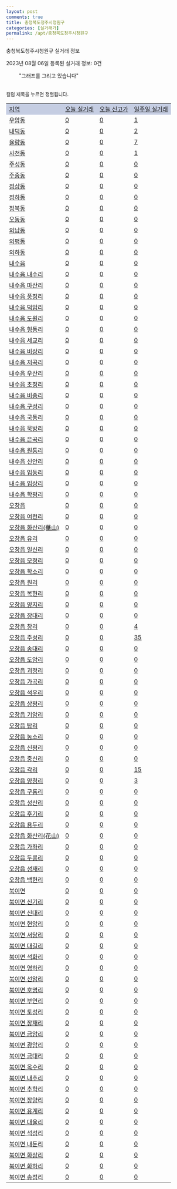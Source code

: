 ```yaml
---
layout: post
comments: true
title: 충청북도청주시청원구
categories: [실거래가]
permalink: /apt/충청북도청주시청원구
---
```


충청북도청주시청원구 실거래 정보

2023년 08월 06일 등록된 실거래 정보: 0건

<!--<script async src="https://pagead2.googlesyndication.com/pagead/js/adsbygoogle.js?client=ca-pub-3485438051770037"
 crossorigin="anonymous"></script>-->

<script type="text/javascript">
  google.charts.load('current', {'packages':['corechart']});
  google.charts.setOnLoadCallback(drawChart);

  function drawChart() {
    var data = google.visualization.arrayToDataTable([['거래일', '매매', '전월세', '전매'], ['21-01', 16, 4, 0], ['21-02', 0, 1, 0], ['21-03', 0, 2, 0], ['21-04', 0, 1, 0], ['21-05', 6, 0, 0], ['21-06', 6, 14, 0], ['21-07', 35, 56, 0], ['21-08', 199, 259, 13], ['21-09', 332, 305, 12], ['21-10', 373, 350, 22], ['21-11', 216, 251, 14], ['21-12', 144, 334, 8], ['22-01', 164, 313, 18], ['22-02', 165, 341, 9], ['22-03', 202, 353, 16], ['22-04', 198, 364, 10], ['22-05', 243, 321, 10], ['22-06', 158, 337, 4], ['22-07', 124, 341, 2], ['22-08', 114, 386, 3], ['22-09', 135, 352, 3], ['22-10', 110, 371, 0], ['22-11', 103, 347, 1], ['22-12', 107, 372, 0], ['23-01', 117, 340, 0], ['23-02', 225, 388, 5], ['23-03', 254, 366, 4], ['23-04', 192, 373, 2], ['23-05', 199, 306, 1], ['23-06', 203, 323, 3], ['23-07', 169, 246, 1], ['23-08', 5, 27, 0]]);

    var options = {
      title: '최근 1년간 유형별 거래량 추이',
      legend: { position: 'bottom' }
    };

    setTimeout(function() {
        var chart = new google.visualization.LineChart(document.getElementById('columnchart_material'));
        chart.draw(data, (options));
        document.getElementById('loading').style.display = 'none';
        var dayLabel = (new Date()).getDay();
        if (dayLabel < 2) {
            sorttable.innerSortFunction.apply(document.getElementById('week'), []);
            sorttable.innerSortFunction.apply(document.getElementById('week'), []);        
        }
        else {
            sorttable.innerSortFunction.apply(document.getElementById('today'), []);
            sorttable.innerSortFunction.apply(document.getElementById('today'), []);
        }
    }, 200);

  }
</script>

<div id="loading" style="z-index:20; display: block; margin-left: 35px">"그래프를 그리고 있습니다"</div>
<div id="columnchart_material" style="width: 95%; margin-left: -35px; display: block"></div>
<!--<div style="width: 95%; margin-left: -35px; display: block">
      <script async src="https://pagead2.googlesyndication.com/pagead/js/adsbygoogle.js?client=ca-pub-3485438051770037"
          crossorigin="anonymous"></script>
      <ins class="adsbygoogle"
          style="display:block"
          data-ad-format="fluid"
          data-ad-layout-key="-fb+5w+4e-db+86"
          data-ad-client="ca-pub-3485438051770037"
          data-ad-slot="1827090281"></ins>
      <script>
          (adsbygoogle = window.adsbygoogle || []).push({});
      </script>
</div>-->
<br>

<font size='small' style='font-size: small;'>컬럼 제목을 누르면 정렬됩니다.</font>
<table class="sortable">
  <tr style='background-color: rgba(114, 132, 186,0.4);'>
    <td id="region"><a href="#">지역</a></td>
    <td id="today"><a href="#">오늘 실거래</a></td>
    <td id="today_new"><a href="#">오늘 신고가</a></td>
    <td id="week"><a href="#">일주일 실거래</a></td>
  </tr>

  
  <tr class="item">
    <td><a href="충청북도청주시청원구우암동">우암동</a></td>
    <td><a href="충청북도청주시청원구우암동">0</a></td>
    <td><a href="충청북도청주시청원구우암동">0</a></td>
    <td><a href="충청북도청주시청원구우암동">1</a></td>
  </tr>
    

  <tr class="item">
    <td><a href="충청북도청주시청원구내덕동">내덕동</a></td>
    <td><a href="충청북도청주시청원구내덕동">0</a></td>
    <td><a href="충청북도청주시청원구내덕동">0</a></td>
    <td><a href="충청북도청주시청원구내덕동">2</a></td>
  </tr>
    

  <tr class="item">
    <td><a href="충청북도청주시청원구율량동">율량동</a></td>
    <td><a href="충청북도청주시청원구율량동">0</a></td>
    <td><a href="충청북도청주시청원구율량동">0</a></td>
    <td><a href="충청북도청주시청원구율량동">7</a></td>
  </tr>
    

  <tr class="item">
    <td><a href="충청북도청주시청원구사천동">사천동</a></td>
    <td><a href="충청북도청주시청원구사천동">0</a></td>
    <td><a href="충청북도청주시청원구사천동">0</a></td>
    <td><a href="충청북도청주시청원구사천동">1</a></td>
  </tr>
    

  <tr class="item">
    <td><a href="충청북도청주시청원구주성동">주성동</a></td>
    <td><a href="충청북도청주시청원구주성동">0</a></td>
    <td><a href="충청북도청주시청원구주성동">0</a></td>
    <td><a href="충청북도청주시청원구주성동">0</a></td>
  </tr>
    

  <tr class="item">
    <td><a href="충청북도청주시청원구주중동">주중동</a></td>
    <td><a href="충청북도청주시청원구주중동">0</a></td>
    <td><a href="충청북도청주시청원구주중동">0</a></td>
    <td><a href="충청북도청주시청원구주중동">0</a></td>
  </tr>
    

  <tr class="item">
    <td><a href="충청북도청주시청원구정상동">정상동</a></td>
    <td><a href="충청북도청주시청원구정상동">0</a></td>
    <td><a href="충청북도청주시청원구정상동">0</a></td>
    <td><a href="충청북도청주시청원구정상동">0</a></td>
  </tr>
    

  <tr class="item">
    <td><a href="충청북도청주시청원구정하동">정하동</a></td>
    <td><a href="충청북도청주시청원구정하동">0</a></td>
    <td><a href="충청북도청주시청원구정하동">0</a></td>
    <td><a href="충청북도청주시청원구정하동">0</a></td>
  </tr>
    

  <tr class="item">
    <td><a href="충청북도청주시청원구정북동">정북동</a></td>
    <td><a href="충청북도청주시청원구정북동">0</a></td>
    <td><a href="충청북도청주시청원구정북동">0</a></td>
    <td><a href="충청북도청주시청원구정북동">0</a></td>
  </tr>
    

  <tr class="item">
    <td><a href="충청북도청주시청원구오동동">오동동</a></td>
    <td><a href="충청북도청주시청원구오동동">0</a></td>
    <td><a href="충청북도청주시청원구오동동">0</a></td>
    <td><a href="충청북도청주시청원구오동동">0</a></td>
  </tr>
    

  <tr class="item">
    <td><a href="충청북도청주시청원구외남동">외남동</a></td>
    <td><a href="충청북도청주시청원구외남동">0</a></td>
    <td><a href="충청북도청주시청원구외남동">0</a></td>
    <td><a href="충청북도청주시청원구외남동">0</a></td>
  </tr>
    

  <tr class="item">
    <td><a href="충청북도청주시청원구외평동">외평동</a></td>
    <td><a href="충청북도청주시청원구외평동">0</a></td>
    <td><a href="충청북도청주시청원구외평동">0</a></td>
    <td><a href="충청북도청주시청원구외평동">0</a></td>
  </tr>
    

  <tr class="item">
    <td><a href="충청북도청주시청원구외하동">외하동</a></td>
    <td><a href="충청북도청주시청원구외하동">0</a></td>
    <td><a href="충청북도청주시청원구외하동">0</a></td>
    <td><a href="충청북도청주시청원구외하동">0</a></td>
  </tr>
    

  <tr class="item">
    <td><a href="충청북도청주시청원구내수읍">내수읍</a></td>
    <td><a href="충청북도청주시청원구내수읍">0</a></td>
    <td><a href="충청북도청주시청원구내수읍">0</a></td>
    <td><a href="충청북도청주시청원구내수읍">0</a></td>
  </tr>
    

  <tr class="item">
    <td><a href="충청북도청주시청원구내수읍내수리">내수읍 내수리</a></td>
    <td><a href="충청북도청주시청원구내수읍내수리">0</a></td>
    <td><a href="충청북도청주시청원구내수읍내수리">0</a></td>
    <td><a href="충청북도청주시청원구내수읍내수리">0</a></td>
  </tr>
    

  <tr class="item">
    <td><a href="충청북도청주시청원구내수읍마산리">내수읍 마산리</a></td>
    <td><a href="충청북도청주시청원구내수읍마산리">0</a></td>
    <td><a href="충청북도청주시청원구내수읍마산리">0</a></td>
    <td><a href="충청북도청주시청원구내수읍마산리">0</a></td>
  </tr>
    

  <tr class="item">
    <td><a href="충청북도청주시청원구내수읍풍정리">내수읍 풍정리</a></td>
    <td><a href="충청북도청주시청원구내수읍풍정리">0</a></td>
    <td><a href="충청북도청주시청원구내수읍풍정리">0</a></td>
    <td><a href="충청북도청주시청원구내수읍풍정리">0</a></td>
  </tr>
    

  <tr class="item">
    <td><a href="충청북도청주시청원구내수읍덕암리">내수읍 덕암리</a></td>
    <td><a href="충청북도청주시청원구내수읍덕암리">0</a></td>
    <td><a href="충청북도청주시청원구내수읍덕암리">0</a></td>
    <td><a href="충청북도청주시청원구내수읍덕암리">0</a></td>
  </tr>
    

  <tr class="item">
    <td><a href="충청북도청주시청원구내수읍도원리">내수읍 도원리</a></td>
    <td><a href="충청북도청주시청원구내수읍도원리">0</a></td>
    <td><a href="충청북도청주시청원구내수읍도원리">0</a></td>
    <td><a href="충청북도청주시청원구내수읍도원리">0</a></td>
  </tr>
    

  <tr class="item">
    <td><a href="충청북도청주시청원구내수읍형동리">내수읍 형동리</a></td>
    <td><a href="충청북도청주시청원구내수읍형동리">0</a></td>
    <td><a href="충청북도청주시청원구내수읍형동리">0</a></td>
    <td><a href="충청북도청주시청원구내수읍형동리">0</a></td>
  </tr>
    

  <tr class="item">
    <td><a href="충청북도청주시청원구내수읍세교리">내수읍 세교리</a></td>
    <td><a href="충청북도청주시청원구내수읍세교리">0</a></td>
    <td><a href="충청북도청주시청원구내수읍세교리">0</a></td>
    <td><a href="충청북도청주시청원구내수읍세교리">0</a></td>
  </tr>
    

  <tr class="item">
    <td><a href="충청북도청주시청원구내수읍비상리">내수읍 비상리</a></td>
    <td><a href="충청북도청주시청원구내수읍비상리">0</a></td>
    <td><a href="충청북도청주시청원구내수읍비상리">0</a></td>
    <td><a href="충청북도청주시청원구내수읍비상리">0</a></td>
  </tr>
    

  <tr class="item">
    <td><a href="충청북도청주시청원구내수읍저곡리">내수읍 저곡리</a></td>
    <td><a href="충청북도청주시청원구내수읍저곡리">0</a></td>
    <td><a href="충청북도청주시청원구내수읍저곡리">0</a></td>
    <td><a href="충청북도청주시청원구내수읍저곡리">0</a></td>
  </tr>
    

  <tr class="item">
    <td><a href="충청북도청주시청원구내수읍우산리">내수읍 우산리</a></td>
    <td><a href="충청북도청주시청원구내수읍우산리">0</a></td>
    <td><a href="충청북도청주시청원구내수읍우산리">0</a></td>
    <td><a href="충청북도청주시청원구내수읍우산리">0</a></td>
  </tr>
    

  <tr class="item">
    <td><a href="충청북도청주시청원구내수읍초정리">내수읍 초정리</a></td>
    <td><a href="충청북도청주시청원구내수읍초정리">0</a></td>
    <td><a href="충청북도청주시청원구내수읍초정리">0</a></td>
    <td><a href="충청북도청주시청원구내수읍초정리">0</a></td>
  </tr>
    

  <tr class="item">
    <td><a href="충청북도청주시청원구내수읍비중리">내수읍 비중리</a></td>
    <td><a href="충청북도청주시청원구내수읍비중리">0</a></td>
    <td><a href="충청북도청주시청원구내수읍비중리">0</a></td>
    <td><a href="충청북도청주시청원구내수읍비중리">0</a></td>
  </tr>
    

  <tr class="item">
    <td><a href="충청북도청주시청원구내수읍구성리">내수읍 구성리</a></td>
    <td><a href="충청북도청주시청원구내수읍구성리">0</a></td>
    <td><a href="충청북도청주시청원구내수읍구성리">0</a></td>
    <td><a href="충청북도청주시청원구내수읍구성리">0</a></td>
  </tr>
    

  <tr class="item">
    <td><a href="충청북도청주시청원구내수읍국동리">내수읍 국동리</a></td>
    <td><a href="충청북도청주시청원구내수읍국동리">0</a></td>
    <td><a href="충청북도청주시청원구내수읍국동리">0</a></td>
    <td><a href="충청북도청주시청원구내수읍국동리">0</a></td>
  </tr>
    

  <tr class="item">
    <td><a href="충청북도청주시청원구내수읍묵방리">내수읍 묵방리</a></td>
    <td><a href="충청북도청주시청원구내수읍묵방리">0</a></td>
    <td><a href="충청북도청주시청원구내수읍묵방리">0</a></td>
    <td><a href="충청북도청주시청원구내수읍묵방리">0</a></td>
  </tr>
    

  <tr class="item">
    <td><a href="충청북도청주시청원구내수읍은곡리">내수읍 은곡리</a></td>
    <td><a href="충청북도청주시청원구내수읍은곡리">0</a></td>
    <td><a href="충청북도청주시청원구내수읍은곡리">0</a></td>
    <td><a href="충청북도청주시청원구내수읍은곡리">0</a></td>
  </tr>
    

  <tr class="item">
    <td><a href="충청북도청주시청원구내수읍원통리">내수읍 원통리</a></td>
    <td><a href="충청북도청주시청원구내수읍원통리">0</a></td>
    <td><a href="충청북도청주시청원구내수읍원통리">0</a></td>
    <td><a href="충청북도청주시청원구내수읍원통리">0</a></td>
  </tr>
    

  <tr class="item">
    <td><a href="충청북도청주시청원구내수읍신안리">내수읍 신안리</a></td>
    <td><a href="충청북도청주시청원구내수읍신안리">0</a></td>
    <td><a href="충청북도청주시청원구내수읍신안리">0</a></td>
    <td><a href="충청북도청주시청원구내수읍신안리">0</a></td>
  </tr>
    

  <tr class="item">
    <td><a href="충청북도청주시청원구내수읍입동리">내수읍 입동리</a></td>
    <td><a href="충청북도청주시청원구내수읍입동리">0</a></td>
    <td><a href="충청북도청주시청원구내수읍입동리">0</a></td>
    <td><a href="충청북도청주시청원구내수읍입동리">0</a></td>
  </tr>
    

  <tr class="item">
    <td><a href="충청북도청주시청원구내수읍입상리">내수읍 입상리</a></td>
    <td><a href="충청북도청주시청원구내수읍입상리">0</a></td>
    <td><a href="충청북도청주시청원구내수읍입상리">0</a></td>
    <td><a href="충청북도청주시청원구내수읍입상리">0</a></td>
  </tr>
    

  <tr class="item">
    <td><a href="충청북도청주시청원구내수읍학평리">내수읍 학평리</a></td>
    <td><a href="충청북도청주시청원구내수읍학평리">0</a></td>
    <td><a href="충청북도청주시청원구내수읍학평리">0</a></td>
    <td><a href="충청북도청주시청원구내수읍학평리">0</a></td>
  </tr>
    

  <tr class="item">
    <td><a href="충청북도청주시청원구오창읍">오창읍</a></td>
    <td><a href="충청북도청주시청원구오창읍">0</a></td>
    <td><a href="충청북도청주시청원구오창읍">0</a></td>
    <td><a href="충청북도청주시청원구오창읍">0</a></td>
  </tr>
    

  <tr class="item">
    <td><a href="충청북도청주시청원구오창읍여천리">오창읍 여천리</a></td>
    <td><a href="충청북도청주시청원구오창읍여천리">0</a></td>
    <td><a href="충청북도청주시청원구오창읍여천리">0</a></td>
    <td><a href="충청북도청주시청원구오창읍여천리">0</a></td>
  </tr>
    

  <tr class="item">
    <td><a href="충청북도청주시청원구오창읍화산리(華山)">오창읍 화산리(華山)</a></td>
    <td><a href="충청북도청주시청원구오창읍화산리(華山)">0</a></td>
    <td><a href="충청북도청주시청원구오창읍화산리(華山)">0</a></td>
    <td><a href="충청북도청주시청원구오창읍화산리(華山)">0</a></td>
  </tr>
    

  <tr class="item">
    <td><a href="충청북도청주시청원구오창읍유리">오창읍 유리</a></td>
    <td><a href="충청북도청주시청원구오창읍유리">0</a></td>
    <td><a href="충청북도청주시청원구오창읍유리">0</a></td>
    <td><a href="충청북도청주시청원구오창읍유리">0</a></td>
  </tr>
    

  <tr class="item">
    <td><a href="충청북도청주시청원구오창읍일신리">오창읍 일신리</a></td>
    <td><a href="충청북도청주시청원구오창읍일신리">0</a></td>
    <td><a href="충청북도청주시청원구오창읍일신리">0</a></td>
    <td><a href="충청북도청주시청원구오창읍일신리">0</a></td>
  </tr>
    

  <tr class="item">
    <td><a href="충청북도청주시청원구오창읍모정리">오창읍 모정리</a></td>
    <td><a href="충청북도청주시청원구오창읍모정리">0</a></td>
    <td><a href="충청북도청주시청원구오창읍모정리">0</a></td>
    <td><a href="충청북도청주시청원구오창읍모정리">0</a></td>
  </tr>
    

  <tr class="item">
    <td><a href="충청북도청주시청원구오창읍학소리">오창읍 학소리</a></td>
    <td><a href="충청북도청주시청원구오창읍학소리">0</a></td>
    <td><a href="충청북도청주시청원구오창읍학소리">0</a></td>
    <td><a href="충청북도청주시청원구오창읍학소리">0</a></td>
  </tr>
    

  <tr class="item">
    <td><a href="충청북도청주시청원구오창읍원리">오창읍 원리</a></td>
    <td><a href="충청북도청주시청원구오창읍원리">0</a></td>
    <td><a href="충청북도청주시청원구오창읍원리">0</a></td>
    <td><a href="충청북도청주시청원구오창읍원리">0</a></td>
  </tr>
    

  <tr class="item">
    <td><a href="충청북도청주시청원구오창읍복현리">오창읍 복현리</a></td>
    <td><a href="충청북도청주시청원구오창읍복현리">0</a></td>
    <td><a href="충청북도청주시청원구오창읍복현리">0</a></td>
    <td><a href="충청북도청주시청원구오창읍복현리">0</a></td>
  </tr>
    

  <tr class="item">
    <td><a href="충청북도청주시청원구오창읍양지리">오창읍 양지리</a></td>
    <td><a href="충청북도청주시청원구오창읍양지리">0</a></td>
    <td><a href="충청북도청주시청원구오창읍양지리">0</a></td>
    <td><a href="충청북도청주시청원구오창읍양지리">0</a></td>
  </tr>
    

  <tr class="item">
    <td><a href="충청북도청주시청원구오창읍장대리">오창읍 장대리</a></td>
    <td><a href="충청북도청주시청원구오창읍장대리">0</a></td>
    <td><a href="충청북도청주시청원구오창읍장대리">0</a></td>
    <td><a href="충청북도청주시청원구오창읍장대리">0</a></td>
  </tr>
    

  <tr class="item">
    <td><a href="충청북도청주시청원구오창읍창리">오창읍 창리</a></td>
    <td><a href="충청북도청주시청원구오창읍창리">0</a></td>
    <td><a href="충청북도청주시청원구오창읍창리">0</a></td>
    <td><a href="충청북도청주시청원구오창읍창리">4</a></td>
  </tr>
    

  <tr class="item">
    <td><a href="충청북도청주시청원구오창읍주성리">오창읍 주성리</a></td>
    <td><a href="충청북도청주시청원구오창읍주성리">0</a></td>
    <td><a href="충청북도청주시청원구오창읍주성리">0</a></td>
    <td><a href="충청북도청주시청원구오창읍주성리">35</a></td>
  </tr>
    

  <tr class="item">
    <td><a href="충청북도청주시청원구오창읍송대리">오창읍 송대리</a></td>
    <td><a href="충청북도청주시청원구오창읍송대리">0</a></td>
    <td><a href="충청북도청주시청원구오창읍송대리">0</a></td>
    <td><a href="충청북도청주시청원구오창읍송대리">0</a></td>
  </tr>
    

  <tr class="item">
    <td><a href="충청북도청주시청원구오창읍도암리">오창읍 도암리</a></td>
    <td><a href="충청북도청주시청원구오창읍도암리">0</a></td>
    <td><a href="충청북도청주시청원구오창읍도암리">0</a></td>
    <td><a href="충청북도청주시청원구오창읍도암리">0</a></td>
  </tr>
    

  <tr class="item">
    <td><a href="충청북도청주시청원구오창읍괴정리">오창읍 괴정리</a></td>
    <td><a href="충청북도청주시청원구오창읍괴정리">0</a></td>
    <td><a href="충청북도청주시청원구오창읍괴정리">0</a></td>
    <td><a href="충청북도청주시청원구오창읍괴정리">0</a></td>
  </tr>
    

  <tr class="item">
    <td><a href="충청북도청주시청원구오창읍가곡리">오창읍 가곡리</a></td>
    <td><a href="충청북도청주시청원구오창읍가곡리">0</a></td>
    <td><a href="충청북도청주시청원구오창읍가곡리">0</a></td>
    <td><a href="충청북도청주시청원구오창읍가곡리">0</a></td>
  </tr>
    

  <tr class="item">
    <td><a href="충청북도청주시청원구오창읍석우리">오창읍 석우리</a></td>
    <td><a href="충청북도청주시청원구오창읍석우리">0</a></td>
    <td><a href="충청북도청주시청원구오창읍석우리">0</a></td>
    <td><a href="충청북도청주시청원구오창읍석우리">0</a></td>
  </tr>
    

  <tr class="item">
    <td><a href="충청북도청주시청원구오창읍상평리">오창읍 상평리</a></td>
    <td><a href="충청북도청주시청원구오창읍상평리">0</a></td>
    <td><a href="충청북도청주시청원구오창읍상평리">0</a></td>
    <td><a href="충청북도청주시청원구오창읍상평리">0</a></td>
  </tr>
    

  <tr class="item">
    <td><a href="충청북도청주시청원구오창읍기암리">오창읍 기암리</a></td>
    <td><a href="충청북도청주시청원구오창읍기암리">0</a></td>
    <td><a href="충청북도청주시청원구오창읍기암리">0</a></td>
    <td><a href="충청북도청주시청원구오창읍기암리">0</a></td>
  </tr>
    

  <tr class="item">
    <td><a href="충청북도청주시청원구오창읍탑리">오창읍 탑리</a></td>
    <td><a href="충청북도청주시청원구오창읍탑리">0</a></td>
    <td><a href="충청북도청주시청원구오창읍탑리">0</a></td>
    <td><a href="충청북도청주시청원구오창읍탑리">0</a></td>
  </tr>
    

  <tr class="item">
    <td><a href="충청북도청주시청원구오창읍농소리">오창읍 농소리</a></td>
    <td><a href="충청북도청주시청원구오창읍농소리">0</a></td>
    <td><a href="충청북도청주시청원구오창읍농소리">0</a></td>
    <td><a href="충청북도청주시청원구오창읍농소리">0</a></td>
  </tr>
    

  <tr class="item">
    <td><a href="충청북도청주시청원구오창읍신평리">오창읍 신평리</a></td>
    <td><a href="충청북도청주시청원구오창읍신평리">0</a></td>
    <td><a href="충청북도청주시청원구오창읍신평리">0</a></td>
    <td><a href="충청북도청주시청원구오창읍신평리">0</a></td>
  </tr>
    

  <tr class="item">
    <td><a href="충청북도청주시청원구오창읍중신리">오창읍 중신리</a></td>
    <td><a href="충청북도청주시청원구오창읍중신리">0</a></td>
    <td><a href="충청북도청주시청원구오창읍중신리">0</a></td>
    <td><a href="충청북도청주시청원구오창읍중신리">0</a></td>
  </tr>
    

  <tr class="item">
    <td><a href="충청북도청주시청원구오창읍각리">오창읍 각리</a></td>
    <td><a href="충청북도청주시청원구오창읍각리">0</a></td>
    <td><a href="충청북도청주시청원구오창읍각리">0</a></td>
    <td><a href="충청북도청주시청원구오창읍각리">15</a></td>
  </tr>
    

  <tr class="item">
    <td><a href="충청북도청주시청원구오창읍양청리">오창읍 양청리</a></td>
    <td><a href="충청북도청주시청원구오창읍양청리">0</a></td>
    <td><a href="충청북도청주시청원구오창읍양청리">0</a></td>
    <td><a href="충청북도청주시청원구오창읍양청리">3</a></td>
  </tr>
    

  <tr class="item">
    <td><a href="충청북도청주시청원구오창읍구룡리">오창읍 구룡리</a></td>
    <td><a href="충청북도청주시청원구오창읍구룡리">0</a></td>
    <td><a href="충청북도청주시청원구오창읍구룡리">0</a></td>
    <td><a href="충청북도청주시청원구오창읍구룡리">0</a></td>
  </tr>
    

  <tr class="item">
    <td><a href="충청북도청주시청원구오창읍성산리">오창읍 성산리</a></td>
    <td><a href="충청북도청주시청원구오창읍성산리">0</a></td>
    <td><a href="충청북도청주시청원구오창읍성산리">0</a></td>
    <td><a href="충청북도청주시청원구오창읍성산리">0</a></td>
  </tr>
    

  <tr class="item">
    <td><a href="충청북도청주시청원구오창읍후기리">오창읍 후기리</a></td>
    <td><a href="충청북도청주시청원구오창읍후기리">0</a></td>
    <td><a href="충청북도청주시청원구오창읍후기리">0</a></td>
    <td><a href="충청북도청주시청원구오창읍후기리">0</a></td>
  </tr>
    

  <tr class="item">
    <td><a href="충청북도청주시청원구오창읍용두리">오창읍 용두리</a></td>
    <td><a href="충청북도청주시청원구오창읍용두리">0</a></td>
    <td><a href="충청북도청주시청원구오창읍용두리">0</a></td>
    <td><a href="충청북도청주시청원구오창읍용두리">0</a></td>
  </tr>
    

  <tr class="item">
    <td><a href="충청북도청주시청원구오창읍화산리(花山)">오창읍 화산리(花山)</a></td>
    <td><a href="충청북도청주시청원구오창읍화산리(花山)">0</a></td>
    <td><a href="충청북도청주시청원구오창읍화산리(花山)">0</a></td>
    <td><a href="충청북도청주시청원구오창읍화산리(花山)">0</a></td>
  </tr>
    

  <tr class="item">
    <td><a href="충청북도청주시청원구오창읍가좌리">오창읍 가좌리</a></td>
    <td><a href="충청북도청주시청원구오창읍가좌리">0</a></td>
    <td><a href="충청북도청주시청원구오창읍가좌리">0</a></td>
    <td><a href="충청북도청주시청원구오창읍가좌리">0</a></td>
  </tr>
    

  <tr class="item">
    <td><a href="충청북도청주시청원구오창읍두릉리">오창읍 두릉리</a></td>
    <td><a href="충청북도청주시청원구오창읍두릉리">0</a></td>
    <td><a href="충청북도청주시청원구오창읍두릉리">0</a></td>
    <td><a href="충청북도청주시청원구오창읍두릉리">0</a></td>
  </tr>
    

  <tr class="item">
    <td><a href="충청북도청주시청원구오창읍성재리">오창읍 성재리</a></td>
    <td><a href="충청북도청주시청원구오창읍성재리">0</a></td>
    <td><a href="충청북도청주시청원구오창읍성재리">0</a></td>
    <td><a href="충청북도청주시청원구오창읍성재리">0</a></td>
  </tr>
    

  <tr class="item">
    <td><a href="충청북도청주시청원구오창읍백현리">오창읍 백현리</a></td>
    <td><a href="충청북도청주시청원구오창읍백현리">0</a></td>
    <td><a href="충청북도청주시청원구오창읍백현리">0</a></td>
    <td><a href="충청북도청주시청원구오창읍백현리">0</a></td>
  </tr>
    

  <tr class="item">
    <td><a href="충청북도청주시청원구북이면">북이면</a></td>
    <td><a href="충청북도청주시청원구북이면">0</a></td>
    <td><a href="충청북도청주시청원구북이면">0</a></td>
    <td><a href="충청북도청주시청원구북이면">0</a></td>
  </tr>
    

  <tr class="item">
    <td><a href="충청북도청주시청원구북이면신기리">북이면 신기리</a></td>
    <td><a href="충청북도청주시청원구북이면신기리">0</a></td>
    <td><a href="충청북도청주시청원구북이면신기리">0</a></td>
    <td><a href="충청북도청주시청원구북이면신기리">0</a></td>
  </tr>
    

  <tr class="item">
    <td><a href="충청북도청주시청원구북이면신대리">북이면 신대리</a></td>
    <td><a href="충청북도청주시청원구북이면신대리">0</a></td>
    <td><a href="충청북도청주시청원구북이면신대리">0</a></td>
    <td><a href="충청북도청주시청원구북이면신대리">0</a></td>
  </tr>
    

  <tr class="item">
    <td><a href="충청북도청주시청원구북이면현암리">북이면 현암리</a></td>
    <td><a href="충청북도청주시청원구북이면현암리">0</a></td>
    <td><a href="충청북도청주시청원구북이면현암리">0</a></td>
    <td><a href="충청북도청주시청원구북이면현암리">0</a></td>
  </tr>
    

  <tr class="item">
    <td><a href="충청북도청주시청원구북이면서당리">북이면 서당리</a></td>
    <td><a href="충청북도청주시청원구북이면서당리">0</a></td>
    <td><a href="충청북도청주시청원구북이면서당리">0</a></td>
    <td><a href="충청북도청주시청원구북이면서당리">0</a></td>
  </tr>
    

  <tr class="item">
    <td><a href="충청북도청주시청원구북이면대길리">북이면 대길리</a></td>
    <td><a href="충청북도청주시청원구북이면대길리">0</a></td>
    <td><a href="충청북도청주시청원구북이면대길리">0</a></td>
    <td><a href="충청북도청주시청원구북이면대길리">0</a></td>
  </tr>
    

  <tr class="item">
    <td><a href="충청북도청주시청원구북이면석화리">북이면 석화리</a></td>
    <td><a href="충청북도청주시청원구북이면석화리">0</a></td>
    <td><a href="충청북도청주시청원구북이면석화리">0</a></td>
    <td><a href="충청북도청주시청원구북이면석화리">0</a></td>
  </tr>
    

  <tr class="item">
    <td><a href="충청북도청주시청원구북이면영하리">북이면 영하리</a></td>
    <td><a href="충청북도청주시청원구북이면영하리">0</a></td>
    <td><a href="충청북도청주시청원구북이면영하리">0</a></td>
    <td><a href="충청북도청주시청원구북이면영하리">0</a></td>
  </tr>
    

  <tr class="item">
    <td><a href="충청북도청주시청원구북이면선암리">북이면 선암리</a></td>
    <td><a href="충청북도청주시청원구북이면선암리">0</a></td>
    <td><a href="충청북도청주시청원구북이면선암리">0</a></td>
    <td><a href="충청북도청주시청원구북이면선암리">0</a></td>
  </tr>
    

  <tr class="item">
    <td><a href="충청북도청주시청원구북이면호명리">북이면 호명리</a></td>
    <td><a href="충청북도청주시청원구북이면호명리">0</a></td>
    <td><a href="충청북도청주시청원구북이면호명리">0</a></td>
    <td><a href="충청북도청주시청원구북이면호명리">0</a></td>
  </tr>
    

  <tr class="item">
    <td><a href="충청북도청주시청원구북이면부연리">북이면 부연리</a></td>
    <td><a href="충청북도청주시청원구북이면부연리">0</a></td>
    <td><a href="충청북도청주시청원구북이면부연리">0</a></td>
    <td><a href="충청북도청주시청원구북이면부연리">0</a></td>
  </tr>
    

  <tr class="item">
    <td><a href="충청북도청주시청원구북이면토성리">북이면 토성리</a></td>
    <td><a href="충청북도청주시청원구북이면토성리">0</a></td>
    <td><a href="충청북도청주시청원구북이면토성리">0</a></td>
    <td><a href="충청북도청주시청원구북이면토성리">0</a></td>
  </tr>
    

  <tr class="item">
    <td><a href="충청북도청주시청원구북이면장재리">북이면 장재리</a></td>
    <td><a href="충청북도청주시청원구북이면장재리">0</a></td>
    <td><a href="충청북도청주시청원구북이면장재리">0</a></td>
    <td><a href="충청북도청주시청원구북이면장재리">0</a></td>
  </tr>
    

  <tr class="item">
    <td><a href="충청북도청주시청원구북이면금암리">북이면 금암리</a></td>
    <td><a href="충청북도청주시청원구북이면금암리">0</a></td>
    <td><a href="충청북도청주시청원구북이면금암리">0</a></td>
    <td><a href="충청북도청주시청원구북이면금암리">0</a></td>
  </tr>
    

  <tr class="item">
    <td><a href="충청북도청주시청원구북이면광암리">북이면 광암리</a></td>
    <td><a href="충청북도청주시청원구북이면광암리">0</a></td>
    <td><a href="충청북도청주시청원구북이면광암리">0</a></td>
    <td><a href="충청북도청주시청원구북이면광암리">0</a></td>
  </tr>
    

  <tr class="item">
    <td><a href="충청북도청주시청원구북이면금대리">북이면 금대리</a></td>
    <td><a href="충청북도청주시청원구북이면금대리">0</a></td>
    <td><a href="충청북도청주시청원구북이면금대리">0</a></td>
    <td><a href="충청북도청주시청원구북이면금대리">0</a></td>
  </tr>
    

  <tr class="item">
    <td><a href="충청북도청주시청원구북이면옥수리">북이면 옥수리</a></td>
    <td><a href="충청북도청주시청원구북이면옥수리">0</a></td>
    <td><a href="충청북도청주시청원구북이면옥수리">0</a></td>
    <td><a href="충청북도청주시청원구북이면옥수리">0</a></td>
  </tr>
    

  <tr class="item">
    <td><a href="충청북도청주시청원구북이면내추리">북이면 내추리</a></td>
    <td><a href="충청북도청주시청원구북이면내추리">0</a></td>
    <td><a href="충청북도청주시청원구북이면내추리">0</a></td>
    <td><a href="충청북도청주시청원구북이면내추리">0</a></td>
  </tr>
    

  <tr class="item">
    <td><a href="충청북도청주시청원구북이면추학리">북이면 추학리</a></td>
    <td><a href="충청북도청주시청원구북이면추학리">0</a></td>
    <td><a href="충청북도청주시청원구북이면추학리">0</a></td>
    <td><a href="충청북도청주시청원구북이면추학리">0</a></td>
  </tr>
    

  <tr class="item">
    <td><a href="충청북도청주시청원구북이면장양리">북이면 장양리</a></td>
    <td><a href="충청북도청주시청원구북이면장양리">0</a></td>
    <td><a href="충청북도청주시청원구북이면장양리">0</a></td>
    <td><a href="충청북도청주시청원구북이면장양리">0</a></td>
  </tr>
    

  <tr class="item">
    <td><a href="충청북도청주시청원구북이면용계리">북이면 용계리</a></td>
    <td><a href="충청북도청주시청원구북이면용계리">0</a></td>
    <td><a href="충청북도청주시청원구북이면용계리">0</a></td>
    <td><a href="충청북도청주시청원구북이면용계리">0</a></td>
  </tr>
    

  <tr class="item">
    <td><a href="충청북도청주시청원구북이면대율리">북이면 대율리</a></td>
    <td><a href="충청북도청주시청원구북이면대율리">0</a></td>
    <td><a href="충청북도청주시청원구북이면대율리">0</a></td>
    <td><a href="충청북도청주시청원구북이면대율리">0</a></td>
  </tr>
    

  <tr class="item">
    <td><a href="충청북도청주시청원구북이면석성리">북이면 석성리</a></td>
    <td><a href="충청북도청주시청원구북이면석성리">0</a></td>
    <td><a href="충청북도청주시청원구북이면석성리">0</a></td>
    <td><a href="충청북도청주시청원구북이면석성리">0</a></td>
  </tr>
    

  <tr class="item">
    <td><a href="충청북도청주시청원구북이면내둔리">북이면 내둔리</a></td>
    <td><a href="충청북도청주시청원구북이면내둔리">0</a></td>
    <td><a href="충청북도청주시청원구북이면내둔리">0</a></td>
    <td><a href="충청북도청주시청원구북이면내둔리">0</a></td>
  </tr>
    

  <tr class="item">
    <td><a href="충청북도청주시청원구북이면화상리">북이면 화상리</a></td>
    <td><a href="충청북도청주시청원구북이면화상리">0</a></td>
    <td><a href="충청북도청주시청원구북이면화상리">0</a></td>
    <td><a href="충청북도청주시청원구북이면화상리">0</a></td>
  </tr>
    

  <tr class="item">
    <td><a href="충청북도청주시청원구북이면화하리">북이면 화하리</a></td>
    <td><a href="충청북도청주시청원구북이면화하리">0</a></td>
    <td><a href="충청북도청주시청원구북이면화하리">0</a></td>
    <td><a href="충청북도청주시청원구북이면화하리">0</a></td>
  </tr>
    

  <tr class="item">
    <td><a href="충청북도청주시청원구북이면송정리">북이면 송정리</a></td>
    <td><a href="충청북도청주시청원구북이면송정리">0</a></td>
    <td><a href="충청북도청주시청원구북이면송정리">0</a></td>
    <td><a href="충청북도청주시청원구북이면송정리">0</a></td>
  </tr>
    


</table>


    